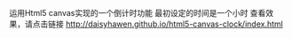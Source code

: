 运用Html5 canvas实现的一个倒计时功能
最初设定的时间是一个小时
查看效果，请点击链接
http://daisyhawen.github.io/html5-canvas-clock/index.html
